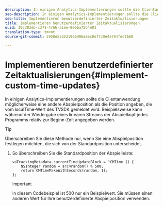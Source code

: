 ```yaml
---
description: In einigen Analytics-Implementierungen sollte die Clientanwendung möglicherweise eine andere Abspielposition als die Position angeben, die vom localTime-Wert des TVSDK gemeldet wird. Beispielsweise kann während der Wiedergabe eines linearen Streams der Abspielkopf jedes Programms relativ zur Beginn-Zeit angegeben werden.
seo-description: In einigen Analytics-Implementierungen sollte die Clientanwendung möglicherweise eine andere Abspielposition als die Position angeben, die vom localTime-Wert des TVSDK gemeldet wird. Beispielsweise kann während der Wiedergabe eines linearen Streams der Abspielkopf jedes Programms relativ zur Beginn-Zeit angegeben werden.
seo-title: Implementieren benutzerdefinierter Zeitaktualisierungen
title: Implementieren benutzerdefinierter Zeitaktualisierungen
uuid: 303303eb-c371-4766-a1ee-806ba75b4e01
translation-type: tm+mt
source-git-commit: 5908e5a3521966496aeec0ef730e4a704fddfb68

---
```



# Implementieren benutzerdefinierter Zeitaktualisierungen{#implement-custom-time-updates}

In einigen Analytics-Implementierungen sollte die Clientanwendung möglicherweise eine andere Abspielposition als die Position angeben, die vom localTime-Wert des TVSDK gemeldet wird. Beispielsweise kann während der Wiedergabe eines linearen Streams der Abspielkopf jedes Programms relativ zur Beginn-Zeit angegeben werden.

>[!TIP]
>
>Überschreiben Sie diese Methode nur, wenn Sie eine Abspielposition festlegen möchten, die sich von der Standardposition unterscheidet.

1. So überschreiben Sie die Standardposition der Abspielleiste:

   ```
   vaTrackingMetadata.currentTimeUpdateBlock = ^CMTime () { 
       NSInteger random = arc4random() % 500;  
       return CMTimeMakeWithSeconds(random, 1); 
   };
   ```

   >[!IMPORTANT]
   >
   >In diesem Codebeispiel ist 500 nur ein Beispielwert. Sie müssen einen anderen Wert für Ihre benutzerdefinierte Abspielposition verwenden.

